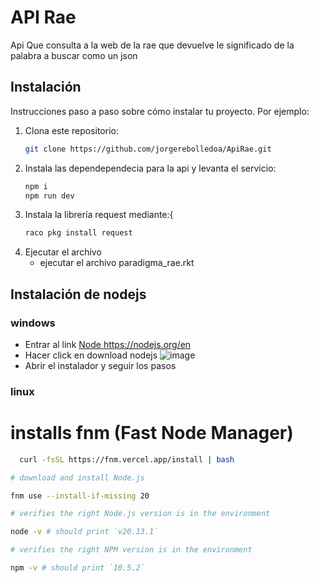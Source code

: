 # API Rae

Api Que consulta a la web de la rae que devuelve le significado de la palabra a buscar como un json



## Instalación

Instrucciones paso a paso sobre cómo instalar tu proyecto. Por ejemplo:

1. Clona este repositorio:
   ```bash
   git clone https://github.com/jorgerebolledoa/ApiRae.git
   
2. Instala las dependependecia para la api y levanta el servicio:
     ```bash
    npm i
    npm run dev
3. Instala la librería request mediante:{
    ```bash
   raco pkg install request
   
5. Ejecutar el archivo 
   - ejecutar el archivo paradigma_rae.rkt



## Instalación de nodejs 
### windows 
- Entrar al link  [Node ](#https://nodejs.org/en)https://nodejs.org/en
- Hacer click en download nodejs
![image](https://github.com/jorgerebolledoa/ApiRae/assets/99465810/a0cd0dd2-7ac6-4c4d-8723-d5011b6ac828)
- Abrir el instalador y seguir los pasos
### linux

# installs fnm (Fast Node Manager)
 ```bash
   curl -fsSL https://fnm.vercel.app/install | bash

# download and install Node.js

fnm use --install-if-missing 20

# verifies the right Node.js version is in the environment

node -v # should print `v20.13.1`

# verifies the right NPM version is in the environment

npm -v # should print `10.5.2`


